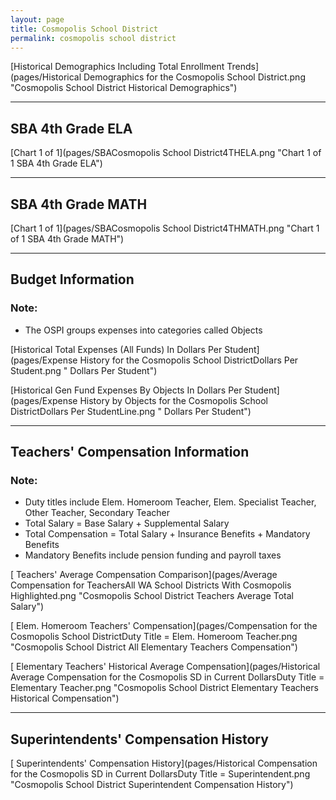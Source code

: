 ```yaml
---
layout: page
title: Cosmopolis School District
permalink: cosmopolis school district
---
```



[Historical Demographics Including Total Enrollment Trends](pages/Historical Demographics for the Cosmopolis School District.png "Cosmopolis School District Historical Demographics")

___

## SBA 4th Grade ELA

[Chart 1 of 1](pages/SBACosmopolis School District4THELA.png "Chart 1 of 1 SBA 4th Grade ELA")


___

## SBA 4th Grade MATH

[Chart 1 of 1](pages/SBACosmopolis School District4THMATH.png "Chart 1 of 1 SBA 4th Grade MATH")


___

## Budget Information
### Note:
- The OSPI groups expenses into categories called Objects

[Historical Total Expenses (All Funds) In Dollars Per Student](pages/Expense History for the Cosmopolis School DistrictDollars Per Student.png " Dollars Per Student")

[Historical Gen Fund Expenses By Objects In Dollars Per Student](pages/Expense History by Objects for the Cosmopolis School DistrictDollars Per StudentLine.png " Dollars Per Student")


___

## Teachers' Compensation Information
### Note:
- Duty titles include Elem. Homeroom Teacher, Elem. Specialist Teacher, Other Teacher, Secondary Teacher
- Total Salary = Base Salary + Supplemental Salary
- Total Compensation = Total Salary + Insurance Benefits + Mandatory Benefits
- Mandatory Benefits include pension funding and payroll taxes

[ Teachers' Average Compensation Comparison](pages/Average Compensation for TeachersAll WA School Districts With Cosmopolis Highlighted.png "Cosmopolis School District Teachers Average Total Salary")

[ Elem. Homeroom Teachers' Compensation](pages/Compensation for the Cosmopolis School DistrictDuty Title = Elem. Homeroom Teacher.png "Cosmopolis School District All Elementary Teachers Compensation")

[ Elementary Teachers' Historical Average Compensation](pages/Historical Average Compensation for the Cosmopolis SD in Current DollarsDuty Title = Elementary Teacher.png "Cosmopolis School District Elementary Teachers Historical Compensation")


___

## Superintendents' Compensation History

[ Superintendents' Compensation History](pages/Historical Compensation for the Cosmopolis SD in Current DollarsDuty Title = Superintendent.png "Cosmopolis School District Superintendent Compensation History")

